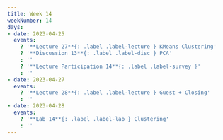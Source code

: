 ```yaml
---
title: Week 14
weekNumber: 14
days:
- date: 2023-04-25
  events:
    ? '**Lecture 27**{: .label .label-lecture } KMeans Clustering'
    ? '**Discussion 13**{: .label .label-disc } PCA' 
    : ''
    ? '**Lecture Participation 14**{: .label .label-survey }'
    : ''
- date: 2023-04-27
  events:
    ? '**Lecture 28**{: .label .label-lecture } Guest + Closing'
    : ''
- date: 2023-04-28
  events:
    ? '**Lab 14**{: .label .label-lab } Clustering'
    : ''
---
```


